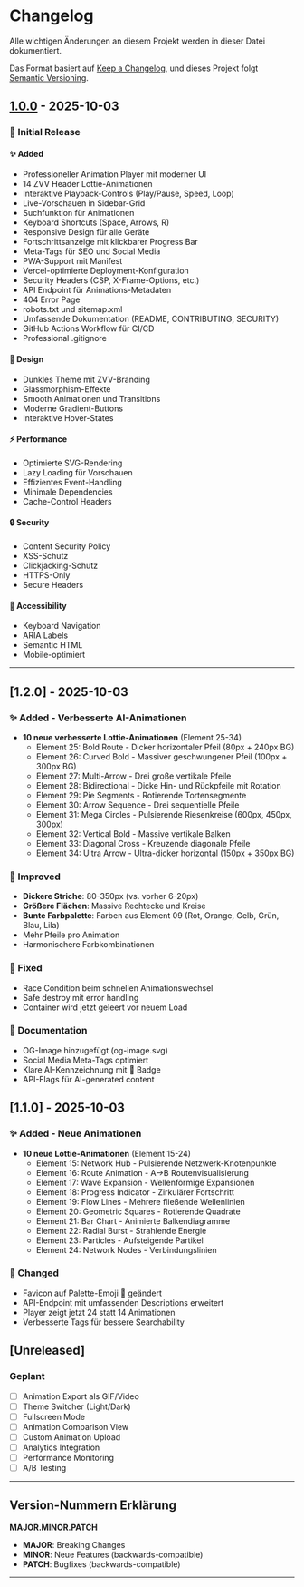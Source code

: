 # Changelog

Alle wichtigen Änderungen an diesem Projekt werden in dieser Datei dokumentiert.

Das Format basiert auf [Keep a Changelog](https://keepachangelog.com/de/1.0.0/),
und dieses Projekt folgt [Semantic Versioning](https://semver.org/lang/de/).

## [1.0.0] - 2025-10-03

### 🎉 Initial Release

#### ✨ Added
- Professioneller Animation Player mit moderner UI
- 14 ZVV Header Lottie-Animationen
- Interaktive Playback-Controls (Play/Pause, Speed, Loop)
- Live-Vorschauen in Sidebar-Grid
- Suchfunktion für Animationen
- Keyboard Shortcuts (Space, Arrows, R)
- Responsive Design für alle Geräte
- Fortschrittsanzeige mit klickbarer Progress Bar
- Meta-Tags für SEO und Social Media
- PWA-Support mit Manifest
- Vercel-optimierte Deployment-Konfiguration
- Security Headers (CSP, X-Frame-Options, etc.)
- API Endpoint für Animations-Metadaten
- 404 Error Page
- robots.txt und sitemap.xml
- Umfassende Dokumentation (README, CONTRIBUTING, SECURITY)
- GitHub Actions Workflow für CI/CD
- Professional .gitignore

#### 🎨 Design
- Dunkles Theme mit ZVV-Branding
- Glassmorphism-Effekte
- Smooth Animationen und Transitions
- Moderne Gradient-Buttons
- Interaktive Hover-States

#### ⚡ Performance
- Optimierte SVG-Rendering
- Lazy Loading für Vorschauen
- Effizientes Event-Handling
- Minimale Dependencies
- Cache-Control Headers

#### 🔒 Security
- Content Security Policy
- XSS-Schutz
- Clickjacking-Schutz
- HTTPS-Only
- Secure Headers

#### 📱 Accessibility
- Keyboard Navigation
- ARIA Labels
- Semantic HTML
- Mobile-optimiert

---

## [1.2.0] - 2025-10-03

### ✨ Added - Verbesserte AI-Animationen
- **10 neue verbesserte Lottie-Animationen** (Element 25-34)
  - Element 25: Bold Route - Dicker horizontaler Pfeil (80px + 240px BG)
  - Element 26: Curved Bold - Massiver geschwungener Pfeil (100px + 300px BG)
  - Element 27: Multi-Arrow - Drei große vertikale Pfeile
  - Element 28: Bidirectional - Dicke Hin- und Rückpfeile mit Rotation
  - Element 29: Pie Segments - Rotierende Tortensegmente
  - Element 30: Arrow Sequence - Drei sequentielle Pfeile
  - Element 31: Mega Circles - Pulsierende Riesenkreise (600px, 450px, 300px)
  - Element 32: Vertical Bold - Massive vertikale Balken
  - Element 33: Diagonal Cross - Kreuzende diagonale Pfeile
  - Element 34: Ultra Arrow - Ultra-dicker horizontal (150px + 350px BG)

### 🎨 Improved
- **Dickere Striche**: 80-350px (vs. vorher 6-20px)
- **Größere Flächen**: Massive Rechtecke und Kreise
- **Bunte Farbpalette**: Farben aus Element 09 (Rot, Orange, Gelb, Grün, Blau, Lila)
- Mehr Pfeile pro Animation
- Harmonischere Farbkombinationen

### 🐛 Fixed
- Race Condition beim schnellen Animationswechsel
- Safe destroy mit error handling
- Container wird jetzt geleert vor neuem Load

### 📝 Documentation
- OG-Image hinzugefügt (og-image.svg)
- Social Media Meta-Tags optimiert
- Klare AI-Kennzeichnung mit 🤖 Badge
- API-Flags für AI-generated content

## [1.1.0] - 2025-10-03

### ✨ Added - Neue Animationen
- **10 neue Lottie-Animationen** (Element 15-24)
  - Element 15: Network Hub - Pulsierende Netzwerk-Knotenpunkte
  - Element 16: Route Animation - A→B Routenvisualisierung
  - Element 17: Wave Expansion - Wellenförmige Expansionen
  - Element 18: Progress Indicator - Zirkulärer Fortschritt
  - Element 19: Flow Lines - Mehrere fließende Wellenlinien
  - Element 20: Geometric Squares - Rotierende Quadrate
  - Element 21: Bar Chart - Animierte Balkendiagramme
  - Element 22: Radial Burst - Strahlende Energie
  - Element 23: Particles - Aufsteigende Partikel
  - Element 24: Network Nodes - Verbindungslinien

### 🎨 Changed
- Favicon auf Palette-Emoji 🎨 geändert
- API-Endpoint mit umfassenden Descriptions erweitert
- Player zeigt jetzt 24 statt 14 Animationen
- Verbesserte Tags für bessere Searchability

## [Unreleased]

### Geplant
- [ ] Animation Export als GIF/Video
- [ ] Theme Switcher (Light/Dark)
- [ ] Fullscreen Mode
- [ ] Animation Comparison View
- [ ] Custom Animation Upload
- [ ] Analytics Integration
- [ ] Performance Monitoring
- [ ] A/B Testing

---

## Version-Nummern Erklärung

**MAJOR.MINOR.PATCH**

- **MAJOR**: Breaking Changes
- **MINOR**: Neue Features (backwards-compatible)
- **PATCH**: Bugfixes (backwards-compatible)

---

[1.0.0]: https://github.com/zvvch/zvv-lottie/releases/tag/v1.0.0

